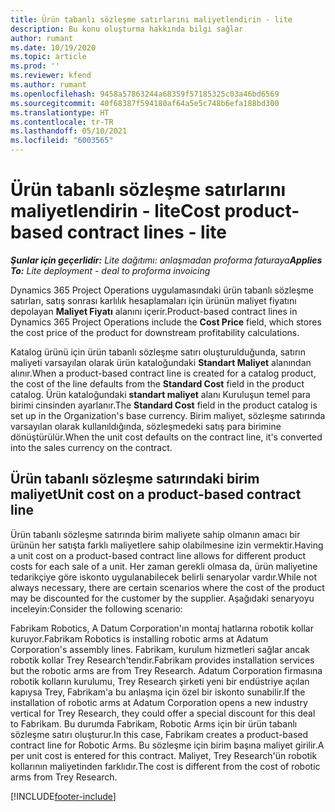 ```yaml
---
title: Ürün tabanlı sözleşme satırlarını maliyetlendirin - lite
description: Bu konu oluşturma hakkında bilgi sağlar
author: rumant
ms.date: 10/19/2020
ms.topic: article
ms.prod: ''
ms.reviewer: kfend
ms.author: rumant
ms.openlocfilehash: 9458a57863244a68359f57185325c03a46bd6569
ms.sourcegitcommit: 40f68387f594180af64a5e5c748b6efa188bd300
ms.translationtype: HT
ms.contentlocale: tr-TR
ms.lasthandoff: 05/10/2021
ms.locfileid: "6003565"
---
```

# <a name="cost-product-based-contract-lines---lite"></a><span data-ttu-id="a154f-103">Ürün tabanlı sözleşme satırlarını maliyetlendirin - lite</span><span class="sxs-lookup"><span data-stu-id="a154f-103">Cost product-based contract lines - lite</span></span>

<span data-ttu-id="a154f-104">_**Şunlar için geçerlidir:** Lite dağıtımı: anlaşmadan proforma faturaya_</span><span class="sxs-lookup"><span data-stu-id="a154f-104">_**Applies To:** Lite deployment - deal to proforma invoicing_</span></span>


<span data-ttu-id="a154f-105">Dynamics 365 Project Operations uygulamasındaki ürün tabanlı sözleşme satırları, satış sonrası karlılık hesaplamaları için ürünün maliyet fiyatını depolayan **Maliyet Fiyatı** alanını içerir.</span><span class="sxs-lookup"><span data-stu-id="a154f-105">Product-based contract lines in Dynamics 365 Project Operations include the **Cost Price** field, which stores the cost price of the product for downstream profitability calculations.</span></span>

<span data-ttu-id="a154f-106">Katalog ürünü için ürün tabanlı sözleşme satırı oluşturulduğunda, satırın maliyeti varsayılan olarak ürün kataloğundaki **Standart Maliyet** alanından alınır.</span><span class="sxs-lookup"><span data-stu-id="a154f-106">When a product-based contract line is created for a catalog product, the cost of the line defaults from the **Standard Cost** field in the product catalog.</span></span> <span data-ttu-id="a154f-107">Ürün kataloğundaki **standart maliyet** alanı Kuruluşun temel para birimi cinsinden ayarlanır.</span><span class="sxs-lookup"><span data-stu-id="a154f-107">The **Standard Cost** field in the product catalog is set up in the Organization's base currency.</span></span> <span data-ttu-id="a154f-108">Birim maliyet, sözleşme satırında varsayılan olarak kullanıldığında, sözleşmedeki satış para birimine dönüştürülür.</span><span class="sxs-lookup"><span data-stu-id="a154f-108">When the unit cost defaults on the contract line, it's converted into the sales currency on the contract.</span></span>

## <a name="unit-cost-on-a-product-based-contract-line"></a><span data-ttu-id="a154f-109">Ürün tabanlı sözleşme satırındaki birim maliyet</span><span class="sxs-lookup"><span data-stu-id="a154f-109">Unit cost on a product-based contract line</span></span>

<span data-ttu-id="a154f-110">Ürün tabanlı sözleşme satırında birim maliyete sahip olmanın amacı bir ürünün her satışta farklı maliyetlere sahip olabilmesine izin vermektir.</span><span class="sxs-lookup"><span data-stu-id="a154f-110">Having a unit cost on a product-based contract line allows for different product costs for each sale of a unit.</span></span> <span data-ttu-id="a154f-111">Her zaman gerekli olmasa da, ürün maliyetine tedarikçiye göre iskonto uygulanabilecek belirli senaryolar vardır.</span><span class="sxs-lookup"><span data-stu-id="a154f-111">While not always necessary, there are certain scenarios where the cost of the product may be discounted for the customer by the supplier.</span></span> <span data-ttu-id="a154f-112">Aşağıdaki senaryoyu inceleyin:</span><span class="sxs-lookup"><span data-stu-id="a154f-112">Consider the following scenario:</span></span>

<span data-ttu-id="a154f-113">Fabrikam Robotics, A Datum Corporation'ın montaj hatlarına robotik kollar kuruyor.</span><span class="sxs-lookup"><span data-stu-id="a154f-113">Fabrikam Robotics is installing robotic arms at Adatum Corporation's assembly lines.</span></span> <span data-ttu-id="a154f-114">Fabrikam, kurulum hizmetleri sağlar ancak robotik kollar Trey Research'tendir.</span><span class="sxs-lookup"><span data-stu-id="a154f-114">Fabrikam provides installation services but the robotic arms are from Trey Research.</span></span> <span data-ttu-id="a154f-115">Adatum Corporation firmasına robotik kolların kurulumu, Trey Research şirketi yeni bir endüstriye açılan kapıysa Trey, Fabrikam'a bu anlaşma için özel bir iskonto sunabilir.</span><span class="sxs-lookup"><span data-stu-id="a154f-115">If the installation of robotic arms at Adatum Corporation opens a new industry vertical for Trey Research, they could offer a special discount for this deal to Fabrikam.</span></span> <span data-ttu-id="a154f-116">Bu durumda Fabrikam, Robotic Arms için bir ürün tabanlı sözleşme satırı oluşturur.</span><span class="sxs-lookup"><span data-stu-id="a154f-116">In this case, Fabrikam creates a product-based contract line for Robotic Arms.</span></span> <span data-ttu-id="a154f-117">Bu sözleşme için birim başına maliyet girilir.</span><span class="sxs-lookup"><span data-stu-id="a154f-117">A per unit cost is entered for this contract.</span></span> <span data-ttu-id="a154f-118">Maliyet, Trey Research'ün robotik kollarının maliyetinden farklıdır.</span><span class="sxs-lookup"><span data-stu-id="a154f-118">The cost is different from the cost of robotic arms from Trey Research.</span></span>


[!INCLUDE[footer-include](../../includes/footer-banner.md)]